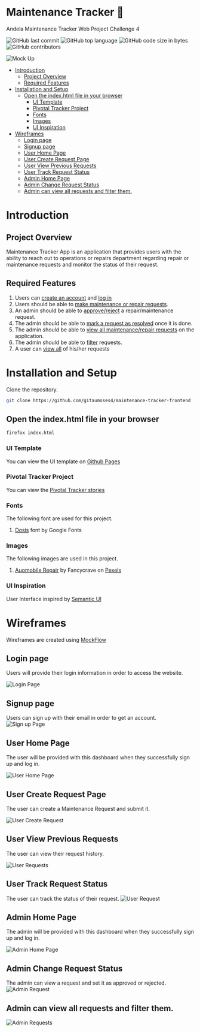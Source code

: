 # Maintenance Tracker :wrench:
Andela Maintenance Tracker Web Project Challenge 4

![GitHub last commit](https://img.shields.io/github/last-commit/gitaumoses4/maintenance-tracker-frontend/develop.svg)
![GitHub top language](https://img.shields.io/github/languages/top/gitaumoses4/maintenance-tracker-frontend.svg)
![GitHub code size in bytes](https://img.shields.io/github/languages/code-size/gitaumoses4/maintenance-tracker-frontend.svg)
![GitHub contributors](https://img.shields.io/github/contributors/gitaumoses4/maintenance-tracker-frontend.svg)

![Mock Up](https://image.ibb.co/gmP8vy/Mock_Up.jpg)

   * [Introduction](#introduction)
      * [Project Overview](#project-overview)
      * [Required Features](#required-features)
   * [Installation and Setup](#installation-and-setup)
      * [Open the index.html file in your browser](#open-the-indexhtml-file-in-your-browser)
         * [UI Template](#ui-template)
         * [Pivotal Tracker Project](#pivotal-tracker-project)
         * [Fonts](#fonts)
         * [Images](#images)
         * [UI Inspiration](#ui-inspiration)
   * [Wireframes](#wireframes)
      * [Login page](#login-page)
      * [Signup page](#signup-page)
      * [User Home Page](#user-home-page)
      * [User Create Request Page](#user-create-request-page)
      * [User View Previous Requests](#user-view-previous-requests)
      * [User Track Request Status](#user-track-request-status)
      * [Admin Home Page](#admin-home-page)
      * [Admin Change Request Status](#admin-change-request-status)
      * [Admin can view all requests and filter them.](#admin-can-view-all-requests-and-filter-them)
      
# Introduction
## Project Overview
Maintenance Tracker App is an application that provides users with the ability to reach out to operations or repairs department regarding repair or maintenance requests and monitor the status of their request.

## Required Features
1. Users can [create an account](https://maintenance-tracker-frontend.herokuapp.com/register.html) and [log in](https://maintenance-tracker-frontend.herokuapp.com/login.html) 
2. Users should be able to [make maintenance or repair requests](https://maintenance-tracker-frontend.herokuapp.com/user/new-request.html).
3. An admin should be able to [approve/reject](https://maintenance-tracker-frontend.herokuapp.com/admin/request.html) a repair/maintenance request.
4. The admin should be able to [mark a request as resolved](https://maintenance-tracker-frontend.herokuapp.com/admin/request.html) once it is done.
5. The admin should be able to [view all maintenance/repair requests](https://maintenance-tracker-frontend.herokuapp.com/admin/requests.html) on the application.
6. The admin should be able to [filter](https://maintenance-tracker-frontend.herokuapp.com/admin/requests.html) requests.
7. A user can [view all](https://maintenance-tracker-frontend.herokuapp.com/user/requests.html) of his/her requests

# Installation and Setup
Clone the repository.
```bash
git clone https://github.com/gitaumoses4/maintenance-tracker-frontend
```
## Open the index.html file in your browser 
```bash
firefox index.html
```
### UI Template
You can view the UI template on [Github Pages](https://gitaumoses4.github.io/maintenance-tracker)

### Pivotal Tracker Project
You can view the [Pivotal Tracker stories](https://www.pivotaltracker.com/n/projects/2173234)

### Fonts
The following font are used for this project.

1. [Dosis](https://fonts.google.com/specimen/Dosis) font by Google Fonts

### Images
The following images are used in this project.
1. [Auomobile Repair](https://www.pexels.com/photo/adult-auto-automobile-automotive-558375/) by Fancycrave on [Pexels](https://pexels.com)

### UI Inspiration

User Interface inspired by [Semantic UI](https://semantic-ui.com)

# Wireframes
Wireframes are created using [MockFlow](http://mockflow.com)

## Login page

Users will provide their login information in order to access the website.

![Login Page](https://image.ibb.co/c8ey88/Login.png)

## Signup page
Users can sign up with their email in order to get an account.
![Sign up Page](https://image.ibb.co/mBimvo/Signup.png)

## User Home Page
The user will be provided with this dashboard when they successfully sign up and log in.

![User Home Page](https://image.ibb.co/kKdmvo/User_Home.png)

## User Create Request Page
The user can create a Maintenance Request and submit it.

![User Create Request](https://image.ibb.co/jKmQsd/user_request.png)

## User View Previous Requests
The user can view their request history.

![User Requests](https://image.ibb.co/geVfo8/user_requests.png)

## User Track Request Status
The user can track the status of their request.
![User Request](https://image.ibb.co/d0waMT/user_create_request.png)

## Admin Home Page
The admin will be provided with this dashboard when they successfully sign up and log in.

![Admin Home Page](https://image.ibb.co/bDREFo/admin_home.png)

## Admin Change Request Status
The admin can view a request and set it as approved or rejected.
![Admin Request](https://image.ibb.co/mP2t88/admin_request.png)

## Admin can view all requests and filter them.
![Admin Requests](https://image.ibb.co/deV8ao/admin_requests.png)


